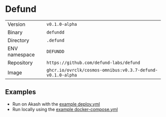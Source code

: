 # Defund

| | |
|---|---|
|Version|`v0.1.0-alpha`|
|Binary|`defundd`|
|Directory|`.defund`|
|ENV namespace|`DEFUNDD`|
|Repository|`https://github.com/defund-labs/defund`|
|Image|`ghcr.io/ovrclk/cosmos-omnibus:v0.3.7-defund-v0.1.0-alpha`|

## Examples

- Run on Akash with the [example deploy.yml](./deploy.yml)
- Run locally using the [example docker-compose.yml](./docker-compose.yml)
